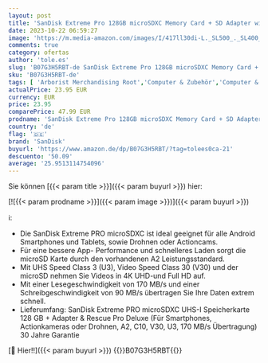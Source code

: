 ```yaml
---
layout: post
title: 'SanDisk Extreme Pro 128GB microSDXC Memory Card + SD Adapter with A2 App Performance + Rescue Pro Deluxe 170MB/s Class 10  UHS-I  U3  V30'
date: 2023-10-22 06:59:27
image: 'https://m.media-amazon.com/images/I/417ll30di-L._SL500_._SL400_.jpg'
comments: true
category: ofertas
author: 'tole.es'
slug: 'B07G3H5RBT-de SanDisk Extreme Pro 128GB microSDXC Memory Card + SD...'
sku: 'B07G3H5RBT-de'
tags: [ 'Arborist Merchandising Root','Computer & Zubehör','Computer & Zubehör: Produkte mit Umwelt-Label','Datenspeicher','Externe Datenspeicher','Micro SD Speicherkarten','Self Service','Special Features Stores','Speicherkarten','a4cbee59-f823-40fe-831a-7de64f655f6f_0','a4cbee59-f823-40fe-831a-7de64f655f6f_1301','sandisk','🇩🇪', ]
actualPrice: 23.95 EUR
currency: EUR
price: 23.95
comparePrice: 47.99 EUR
prodname: 'SanDisk Extreme Pro 128GB microSDXC Memory Card + SD Adapter with A2 App Performance + Rescue Pro Deluxe 170MB/s Class 10  UHS-I  U3  V30'
country: 'de'
flag: '🇩🇪'
brand: 'SanDisk'
buyurl: 'https://www.amazon.de/dp/B07G3H5RBT/?tag=tolees0ca-21'
descuento: '50.09'
average: '25.9513114754096'
---
```


Sie können [{{< param title >}}]({{< param buyurl >}}) hier:

[![{{< param prodname >}}]({{< param image >}})]({{< param buyurl >}})

ℹ️:

- Die SanDisk Extreme PRO microSDXC ist ideal geeignet für alle Android Smartphones und Tablets, sowie Drohnen oder Actioncams.
- Für eine bessere App- Performance und schnelleres Laden sorgt die microSD Karte durch den vorhandenen A2 Leistungsstandard.
- Mit UHS Speed Class 3 (U3), Video Speed Class 30 (V30) und der microSD nehmen Sie Videos in 4K UHD-und Full HD auf.
- Mit einer Lesegeschwindigkeit von 170 MB/s und einer Schreibgeschwindigkeit von 90 MB/s übertragen Sie Ihre Daten extrem schnell.
- Lieferumfang: SanDisk Extreme PRO microSDXC UHS-I Speicherkarte 128 GB + Adapter & Rescue Pro Deluxe (Für Smartphones, Actionkameras oder Drohnen, A2, C10, V30, U3, 170 MB/s Übertragung) 30 Jahre Garantie

[🛒 Hier!!]({{< param buyurl >}})
{{<world>}}B07G3H5RBT{{</world>}}
